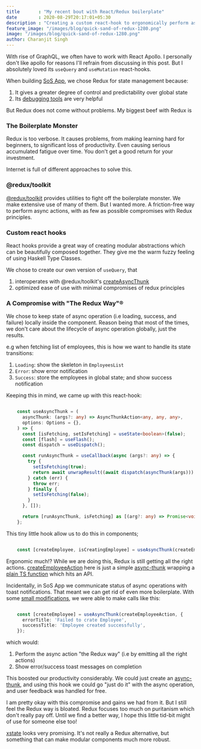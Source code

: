 ```yaml
---
title       : "My recent bout with React/Redux boilerplate"
date        : 2020-08-29T20:17:01+05:30
description : "Creating a custom react-hook to ergonomically perform asnychronous operations in a React app without having to deal with tons of Redux boilderplate"
feature_image: "/images/blog/quick-sand-of-redux-1280.png"
image: "/images/blog/quick-sand-of-redux-1280.png"
author: Charanjit Singh
---
```


With rise of GraphQL, we often have to work with React Apollo. I personally
don't like apollo for reasons I'll refrain from discussing in this post. But I
absolutely loved its `useQuery` and `useMutation` react-hooks.

When building [SoS App](https://github.com/sosinc/sos-app/), we chose Redux for state management because:

1.  It gives a greater degree of control and predictability over global state
2.  Its [debugging tools](https://addons.mozilla.org/en-US/firefox/addon/reduxdevtools/) are very helpful

But Redux does not come without problems. My biggest beef with Redux is

### The Boilerplate Monster

Redux is too verbose. It causes problems, from making learning hard for
beginners, to significant loss of productivity. Even causing serious accumulated
fatigue over time. You don't get a good return for your investment.

Internet is full of different approaches to solve this.


### @redux/toolkit

[@redux/toolkit](https://redux-starter-kit.js.org/) provides utilities to fight off the boilerplate monster. We make
extensive use of many of them. But I wanted more. A friction-free way to perform
async actions, with as few as possible compromises with Redux principles.


### Custom react hooks

React hooks provide a great way of creating modular abstractions which can be
beautifully composed together. They give me the warm fuzzy feeling of using
Haskell Type Classes.

We chose to create our own version of `useQuery`, that

1.  interoperates with @redux/toolkit's [createAsyncThunk](https://redux-toolkit.js.org/api/createAsyncThunk)
2.  optimized ease of use with minimal compromises of redux principles


### A Compromise with "The Redux Way"&reg;

We chose to keep state of async operation (i.e loading, success, and failure)
locally inside the component. Reason being that most of the times, we don't care
about the lifecycle of async operation globally, just the results.

e.g when fetching list of employees, this is how we want to handle its state transitions:

1.  `Loading`: show the skeleton in `EmployeesList`
2.  `Error`: show error notification
3.  `Success`: store the employees in global state; and show success notification

Keeping this in mind, we came up with this react-hook:

```typescript

    const useAsyncThunk = (
      asyncThunk: (args?: any) => AsyncThunkAction<any, any, any>,
      options: Options = {},
    ) => {
      const [isFetching, setIsFetching] = useState<boolean>(false);
      const [flash] = useFlash();
      const dispatch = useDispatch();

      const runAsyncThunk = useCallback(async (args?: any) => {
        try {
          setIsFetching(true);
          return await unwrapResult((await dispatch(asyncThunk(args))) as any);
        } catch (err) {
          throw err;
        } finally {
          setIsFetching(false);
        }
      }, []);

      return [runAsyncThunk, isFetching] as [(arg?: any) => Promise<void>, boolean];
    };

```

This tiny little hook allow us to do this in components;

```typescript

    const [createEmployee, isCreatingEmployee] = useAsyncThunk(createEmployeeAction);

```

Ergonomic much!? While we are doing this, Redux is still getting all the right
actions. [createEmployeeAction](https://github.com/sosinc/sos-app/blob/c326ef651e1f5653a1e9bc279d550dadd2f5aa20/ui/src/duck/employees.ts#L35) here is just a simple [async-thunk](https://redux-starter-kit.js.org/api/createAsyncThunk) wrapping a [plain
TS function](https://github.com/sosinc/sos-app/blob/c326ef651e1f5653a1e9bc279d550dadd2f5aa20/ui/src/entities/Employee.ts#L27) which hits an API.

Incidentally, in SoS App we communicate status of async operations with toast
notifications. That meant we can get rid of even more boilerplate. With some
[small modifications](https://github.com/sosinc/sos-app/blob/c326ef651e1f5653a1e9bc279d550dadd2f5aa20/ui/src/lib/asyncHooks.ts#L17), we were able to make calls like this:

```ts

    const [createEmployee] = useAsyncThunk(createEmployeeAction, {
      errorTitle: 'Failed to crate Employee',
      successTitle: 'Employee created successfully',
    });

```

which would:

1.  Perform the async action "the Redux way" (i.e by emitting all the right
    actions)
2.  Show error/success toast messages on completion

This boosted our productivity considerably. We could just create an [async-thunk](https://redux-starter-kit.js.org/api/createAsyncThunk),
and using this hook we could go "just do it" with the async operation, and user
feedback was handled for free.

I am pretty okay with this compromise and gains we had from it. But I still feel
the Redux way is bloated. Redux focuses too much on puritanism which don't
really pay off. Until we find a better way, I hope this little tid-bit might of
use for someone else too!

[xstate](https://xstate.js.org/docs/) looks very promising. It's not really a Redux alternative, but something
that can make modular components much more robust.
